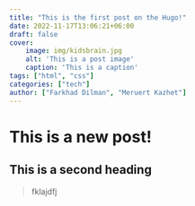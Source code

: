 ```yaml
---
title: "This is the first post on the Hugo!"
date: 2022-11-17T13:06:21+06:00
draft: false
cover:
    image: img/kidsbrain.jpg
    alt: 'This is a post image'
    caption: 'This is a caption'
tags: ["html", "css"]
categories: ["tech"]
author: ["Farkhad Dilman", "Meruert Kazhet"]
---
```


# This is a new post!
## This is a second heading 
>fklajdfj
